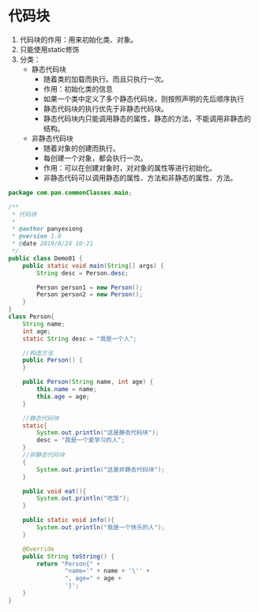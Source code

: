 # 代码块

1. 代码块的作用：用来初始化类、对象。
2. 只能使用static修饰
3. 分类：
   - 静态代码块
     - 随着类的加载而执行。而且只执行一次。
     - 作用：初始化类的信息
     - 如果一个类中定义了多个静态代码块，则按照声明的先后顺序执行
     - 静态代码块的执行优先于非静态代码块。
     - 静态代码块内只能调用静态的属性，静态的方法，不能调用非静态的结构。
   - 非静态代码块
     - 随着对象的创建而执行。
     - 每创建一个对象，都会执行一次。
     - 作用：可以在创建对象时，对对象的属性等进行初始化。
     - 非静态代码可以调用静态的属性、方法和非静态的属性、方法。

```java
package com.pan.commonClasses.main;

/**
 * 代码块
 *
 * @author panyexiong
 * @version 1.0
 * @date 2019/8/24 10:21
 */
public class Demo01 {
    public static void main(String[] args) {
        String desc = Person.desc;

        Person person1 = new Person();
        Person person2 = new Person();
    }
}
class Person{
    String name;
    int age;
    static String desc = "我是一个人";

    //构造方法
    public Person() {
    }

    public Person(String name, int age) {
        this.name = name;
        this.age = age;
    }

    //静态代码块
    static{
        System.out.println("这是静态代码块");
        desc = "我是一个爱学习的人";
    }
    //非静态代码块
    {
        System.out.println("这是非静态代码块");
    }

    public void eat(){
        System.out.println("吃饭");
    }

    public static void info(){
        System.out.println("我是一个快乐的人");
    }

    @Override
    public String toString() {
        return "Person{" +
                "name='" + name + '\'' +
                ", age=" + age +
                '}';
    }
}
```

